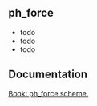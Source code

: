 ## ph_force

- todo <br/>
- todo <br/>
- todo <br/>

## Documentation

[Book: ph_force scheme.](https://xray-forge.github.io/stalker-xrf-book/script_engine/schemes/ph_force.html)
